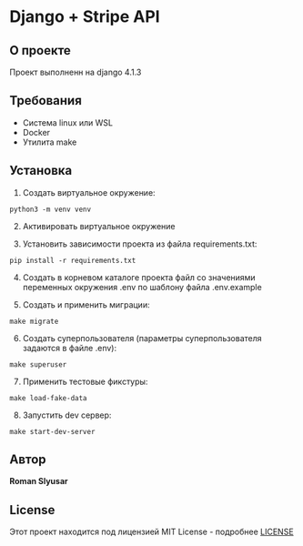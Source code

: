 # Django + Stripe API

## О проекте

Проект выполненн на django 4.1.3

## Требования

* Система linux или WSL
* Docker
* Утилита make

## Установка

1. Создать виртуальное окружение:

```
python3 -m venv venv
```
2. Активировать виртуальное окружение

3. Установить зависимости проекта из файла requirements.txt:
```
pip install -r requirements.txt
```
4. Создать в корневом каталоге проекта файл со значениями переменных окружения .env по шаблону файла .env.example

5. Создать и применить миграции:

```
make migrate
```
6. Создать суперпользователя (параметры суперпользователя задаются в файле .env):

```
make superuser
```

7. Применить тестовые фикстуры:

```
make load-fake-data
```

8. Запустить dev сервер:
```
make start-dev-server
```

## Автор

**Roman Slyusar**

## License

Этот проект находится под лицензией MIT License - подробнее [LICENSE](LICENSE.md)